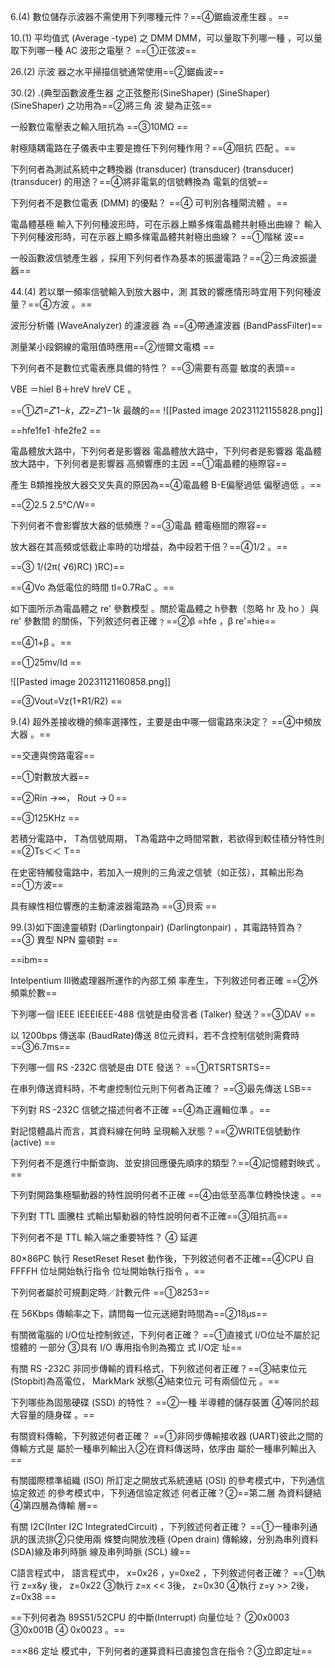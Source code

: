 
6.(4)  數位儲存示波器不需使用下列哪種元件？==④鋸齒波產生器 。==

10.(1)  平均值式 (Average -type) 之 DMM DMM，可以量取下列哪一種 ，可以量取下列哪一種 AC 波形之電壓？ ==①正弦波==

26.(2)  示波 器之水平掃描信號通常使用==②鋸齒波==

30.(2) .(典型函數波產生器 之正弦整形(SineShaper) (SineShaper) (SineShaper) 之功用為==②將三角 波 變為正弦==

一般數位電壓表之輸入阻抗為 ==③10MΩ ==

射極隨耦電路在子儀表中主要是擔任下列何種作用？==④阻抗 匹配 。==

下列何者為測試系統中之轉換器 (transducer) (transducer) (transducer) (transducer) 的用途？==④將非電氣的信號轉換為 電氣的信號==

下列何者不是數位電表 (DMM) 的優點？ ==④ 可判別各種閘流體 。==

電晶體基極 輸入下列何種波形時，可在示器上顯多條電晶體共射極出曲線？ 輸入下列何種波形時，可在示器上顯多條電晶體共射極出曲線？  ==①階梯 波==

一般函數波信號產生器 ，採用下列何者作為基本的振盪電路？==②三角波振盪 器==

44.(4) 若以單一頻率信號輸入到放大器中，測 其致的響應情形時宜用下列何種波量？==④方波 。==

 波形分析儀 (WaveAnalyzer)  的濾波器 為 ==④帶通濾波器 (BandPassFilter)==

測量某小段銅線的電阻值時應用==②愷爾文電橋 ==

下列何者不是數位式電表應具備的特性？ ==③需要有高靈 敏度的表頭==

VBE ＝hieI B＋hreV hreV CE 。

==①𝑍1=𝑍′1−𝑘，𝑍2=𝑍′1−1𝑘 最醜的==
![[Pasted image 20231121155828.png]]


==hfe1fe1 ‧hfe2fe2 ==


電晶體放大路中，下列何者是影響器 電晶體放大路中，下列何者是影響器 電晶體放大路中，下列何者是影響器 高頻響應的主因 ==①電晶體的極際容==

產生 B類推挽放大器交叉失真的原因為==④電晶體 B-E偏壓過低 偏壓過低 。==

==②2.5 2.5℃/W==

下列何者不會影響放大器的低頻應？==③電晶 體電極間的際容==

放大器在其高頻或低截止率時的功增益，為中段若干倍？==④1/2 。==

==③ 1/(2π( √6)RC) )RC)==

==④Vo 為低電位的時間  tl=0.7RaC 。==

如下圖所示為電晶體之 re' 參數模型 。關於電晶體之 h參數（忽略 hr 及 ho ）與 re' 參數間 的關係，下列敘述何者正確﹖==②β =hfe ，β re'=hie==

==④1+β 。==

==①25mv/Id ==

![[Pasted image 20231121160858.png]]



==③Vout=Vz(1+R1/R2) ==

9.(4) 超外差接收機的頻率選擇性，主要是由中哪一個電路來決定？ ==④中頻放大器 。==

==交連與傍路電容==

==①對數放大器==

==②Rin →∞， Rout →０==

==③125KHz ==

若積分電路中， T為信號周期， T為電路中之時間常數，若欲得到較佳積分特性則==②Ts＜＜ T==

在史密特觸發電路中，若加入一規則的三角波之信號（如正弦），其輸出形為 ==①方波==

具有線性相位響應的主動濾波器電路為 ==③貝索 ==

99.(3)如下圖達靈頓對 (Darlingtonpair) (Darlingtonpair) ，其電路特質為？ ==③ 異型 NPN 靈頓對 ==

==ibm==

Intelpentium Ⅲ微處理器所運作的內部工頻 率產生，下列敘述何者正確 ==②外 頻乘於數==

下列哪一個 IEEE IEEEIEEE-488 信號是由發言者 (Talker)  發送？==③DAV ==

以 1200bps 傳送率 (BaudRate)傳送 8位元資料，若不含控制信號則需費時==③6.7ms==


下列哪一個 RS -232C 信號是由 DTE 發送？ ==①RTSRTSRTS==

在串列傳送資料時，不考慮控制位元則下何者為正確？ ==③最先傳送 LSB==

下列對 RS -232C 信號之描述何者不正確 ==④為正邏輯位準 。==

對記憶體晶片而言，其資料線在何時 呈現輸入狀態？==②WRITE信號動作 (active) ==

下列何者不是進行中斷查詢、並安排回應優先順序的類型？==④記憶體對映式 。==

下列對開路集極驅動器的特性說明何者不正確 ==④由低至高準位轉換快速 。==

下列對 TTL 圖騰柱 式輸出驅動器的特性說明何者不正確==③阻抗高==

下列何者不是 TTL 輸入端之重要特性？ ④ 延遲

80×86PC 執行 ResetReset Reset 動作後，下列敘述何者不正確==④CPU 自 FFFFH 位址開始執行指令 位址開始執行指令 。==

下列何者屬於可規劃定時／計數元件 ==①8253==

在 56Kbps 傳輸率之下，請問每一位元送絕對時間為==②18μs==

有關微電腦的 I/O位址控制敘述，下列何者正確？ ==①直接式  I/O位址不屬於記憶體的 一部分  ③具有 I/O 專用指令則為獨立 式  I/O定 址==

有關 RS -232C 非同步傳輸的資料格式，下列敘述何者正確？==③結束位元 (Stopbit)為高電位， MarkMark 狀態④結束位元 可有兩個位元 。==

下列哪些為固態硬碟 (SSD) 的特性？ ==②一種 半導體的儲存裝置  ④等同於超大容量的隨身碟 。==

有關資料傳輸，下列敘述何者正確？ ==①非同步傳輸接收器 (UART)彼此之間的傳輸方式是 屬於一種串列輸出入②在資料傳送時，依序由 屬於一種串列輸出入==

有關國際標準組織 (ISO)  所訂定之開放式系統連結  (OSI) 的參考模式中，下列通信協定敘述 的參考模式中，下列通信協定敘述 何者正確？②==第二層 為資料鏈結④第四層為傳輸 層==

有關 I2C(Inter I2C IntegratedCircuit) ，下列敘述何者正確？  ==①一種串列通訊的匯流排②只使用兩 條雙向開放洩極 (Open drain)  傳輸線，分別為串列資料 (SDA)線及串列時脈 線及串列時脈 (SCL) 線==

C語言程式中， 語言程式中， x=0x26 ，y=0xe2 ，下列敘述何者正確？ ==①執行 z=x&y 後， z=0x22  ③執行 z=x << 3後， z=0x30 ④執行 z=y >> 2後， z=0x38 ==

==下列何者為 89S51/52CPU 的中斷(Interrupt) 向量位址？ ②0x0003 ③0x001B ④ 0x0023 。==

==×86 定址 模式中，下列何者的運算資料已直接包含在指令？③立即定址==

